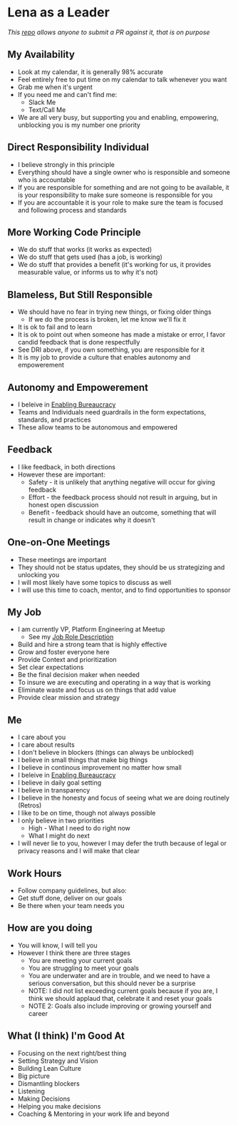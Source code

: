 # Lena as a Leader
*This [repo](https://github.com/LenaAnneKrug/lena-as-a-leader) allows anyone to submit a PR against it, that is on purpose*

## My Availability
* Look at my calendar, it is generally 98% accurate
* Feel entirely free to put time on my calendar to talk whenever you want
* Grab me when it's urgent
* If you need me and can't find me:
	* Slack Me
	* Text/Call Me
* We are all very busy, but supporting you and enabling, empowering, unblocking you is my number one priority

## Direct Responsibility Individual
* I believe strongly in this principle
* Everything should have a single owner who is responsible and someone who is accountable
* If you are responsible for something and are not going to be available, it is your responsibility to make sure someone is responsible 
for you
* If you are accountable it is your role to make sure the team is focused and following process and standards

## More Working Code Principle
* We do stuff that works (it works as expected)
* We do stuff that gets used (has a job, is working)
* We do stuff that provides a benefit (it's working for us, it provides measurable value, or informs us to why it's not)

## Blameless, But Still Responsible
* We should have no fear in trying new things, or fixing older things
	* If we do the process is broken, let me know we'll fix it
* It is ok to fail and to learn
* It is ok to point out when someone has made a mistake or error, I favor candid feedback that is done respectfully
* See DRI above, if you own something, you are responsible for it
* It is my job to provide a culture that enables autonomy and empowerement

## Autonomy and Empowerement
* I beleive in [Enabling Bureaucracy](https://www.solutionsiq.com/resource/blog-post/enabling-bureaucracy/)
* Teams and Individuals need guardrails in the form expectations, standards, and practices
* These allow teams to be autonomous and empowered

## Feedback
* I like feedback, in both directions
* However these are important:
	* Safety - it is unlikely that anything negative will occur for giving feedback
	* Effort - the feedback process should not result in arguing, but in honest open discussion
	* Benefit - feedback should have an outcome, something that will result in change or indicates why it doesn't

## One-on-One Meetings
* These meetings are important
* They should not be status updates, they should be us strategizing and unlocking you
* I will most likely have some topics to discuss as well
* I will use this time to coach, mentor, and to find opportunities to sponsor

## My Job
* I am currently VP, Platform Engineering at Meetup
	* See my [Job Role Description](https://github.com/meetup/engineering-roles/blob/master/managers/vp_platform_engineering.md)
* Build and hire a strong team that is highly effective
* Grow and foster everyone here
* Provide Context and prioritization
* Set clear expectations
* Be the final decision maker when needed
* To insure we are executing and operating in a way that is working
* Eliminate waste and focus us on things that add value
* Provide clear mission and strategy

## Me
* I care about you
* I care about results
* I don't believe in blockers (things can always be unblocked)
* I believe in small things that make big things
* I believe in continous improvement no matter how small
* I beleive in [Enabling Bureaucracy](https://www.solutionsiq.com/resource/blog-post/enabling-bureaucracy/)
* I believe in daily goal setting
* I believe in transparency
* I believe in the honesty and focus of seeing what we are doing routinely (Retros)
* I like to be on time, though not always possible
* I only believe in two priorities
	* High - What I need to do right now
	* What I might do next
* I will never lie to you, however I may defer the truth because of legal or privacy reasons and I will make that clear

## Work Hours
* Follow company guidelines, but also:
* Get stuff done, deliver on our goals
* Be there when your team needs you

## How are you doing
* You will know, I will tell you
* However I think there are three stages
	* You are meeting your current goals
	* You are struggling to meet your goals
	* You are underwater and are in trouble, and we need to have a serious conversation, but this should never be a surprise
	* NOTE: I did not list exceeding current goals because if you are, I think we should applaud that, celebrate it and reset your goals
	* NOTE 2: Goals also include improving or growing yourself and career

## What (I think) I'm Good At
* Focusing on the next right/best thing
* Setting Strategy and Vision
* Building Lean Culture
* Big picture
* Dismantling blockers
* Listening
* Making Decisions
* Helping you make decisions
* Coaching & Mentoring in your work life and beyond
